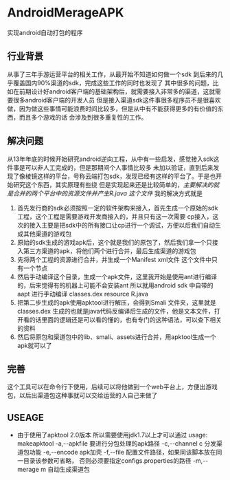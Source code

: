 # AndroidMerageAPK
实现android自动打包的程序

## 行业背景
从事了三年手游运营平台的相关工作，从最开始不知道如何做一个sdk 到后来的几乎覆盖国内90%渠道的sdk，完成这些工作的同时也发现了
其中很多的问题，比如在前期设计好android客户端的基础架构后，就需要接入非常多的渠道，这就需要很多android客户端的开发人员
但是接入渠道sdk这件事很多程序员不是很喜欢做，因为做这些事情可能浪费时间比较多，但是从中有不能获得更多的有价值的东西，而且多个游戏的话 会涉及到很多重复性的工作。

## 解决问题
从13年年底的时候开始研究android逆向工程，从中有一些启发，感觉接入sdk这件事是可以非人工完成的，但是那期间个人事情比较多
未加以验证，直到后来发现了像棱镜这样的平台，号称云端打包sdk，发现已经有这样的平台了。于是也开始研究这个东西，其实原理有些绕
但是实现起来还是比较简单的，*主要解决的就是合并的两个平台中的资源文件并产生R.java 这个文件* 
我的解决方式就是  
1. 首先发行商的sdk必须按照一定的软件架构来接入，首先生成一个原始的sdk工程，这个工程是需要游戏开发商接入的，并且只有这一次需要
cp接入，这次的接入主要是把sdk中的所有接口让cp进行一个调试，方便以后我们自动生成其他渠道的游戏包  
2. 原始的sdk生成的游戏apk后，这个就是我们的原包了，然后我们拿一个只接入第三方渠道的apk，将他们两个进行合并，最后生成渠道的游戏包  
3. 先将两个工程的资源进行合并，并生成一个Manifest xml文件 这个文件中只有一个节点<manifest package='xxx' versionName='' versionCode='' xxxx/>  
4. 然后手动编译这个目录，生成一个apk文件，这里我开始是使用ant进行编译的，后来觉得有的机器上可能不会安装ant 所以就用android sdk
中自带的aapt 进行手动编译 classes.dex resource R.java  
5. 把第二步生成的apk使用apktool进行解压，会得到Smali 文件夹，这里就是classes.dex   生成的也就是java代码反编译后生成的文件，他是文本文件，打开看的话里面的逻辑还是可以看的懂的，也有专门的这种语法，可以查下相关的资料  
6. 然后将原包和渠道包中的lib、smali、assets进行合并，用apktool生成一个apk就可以了  

## 完善
这个工具可以在命令行下使用，后续可以将他做到一个web平台上，方便出游戏包，以后出渠道包这种事就可以交给运营的人自己来做了


##  USEAGE
* 由于使用了apktool 2.0版本 所以需要使用jdk1.7以上才可以通过
usage: makeapktool
 -a,--apkfile <arg>   要进行分包处理的apk路径
 -c,--channel <arg>   c 分发渠道包功能
 -e,--encode <arg>    apk加壳
 -f,--file <arg>      配置文件路径，如果同该脚本放在同一目录该参数可省略，
                          否则必须要指定configs.properties的路径
 -m,--merage          m 自动生成渠道包
